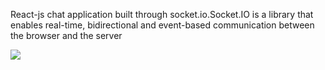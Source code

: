 React-js chat application built through socket.io.Socket.IO is a library that enables real-time, bidirectional and event-based communication between the browser and the server

![](images/home%20spaces.png)
